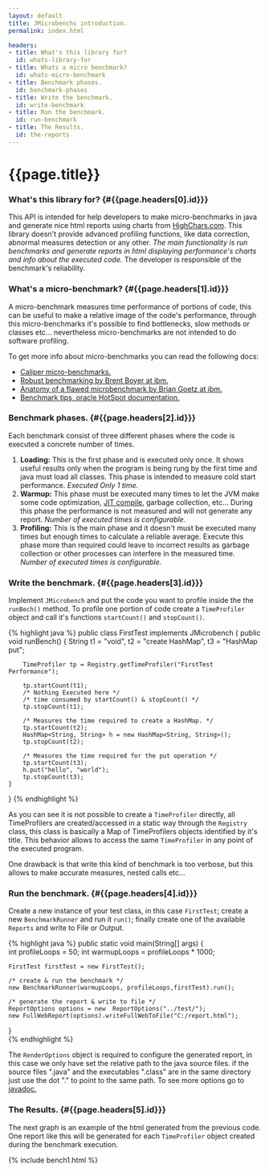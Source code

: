 ```yaml
---
layout: default
title: JMicrobenchs introduction.
permalink: index.html

headers:
- title: What's this library for?
  id: whats-library-for
- title: Whats a micro benchmark?
  id: whats-micro-benchmark
- title: Benchmark phases.
  id: benchmark-phases
- title: Write the benchmark.
  id: write-benchmark
- title: Run the benchmark.
  id: run-benchmark
- title: The Results.
  id: the-reports
---
```


# {{page.title}}


### What's this library for?   {#{{page.headers[0].id}}}
This API is intended for help developers to make micro-benchmarks in java and generate nice html reports using charts from [HighChars.com](http://www.highcharts.com/). This library doesn't provide advanced profiling functions, like data correction, abnormal measures detection or any other. *The main functionality is run benchmarks and generate reports in html displaying performance's charts and info about the executed code.* The developer is responsible of the benchmark's reliability.


### What's a micro-benchmark?  {#{{page.headers[1].id}}}
A micro-benchmark measures time performance of portions of code, this can be useful to make a relative image of the code's performance, through this micro-benchmarks it's possible to find bottlenecks, slow methods or classes etc... nevertheless micro-benchmarks are not intended to do software profiling. 

To get more info about micro-benchmarks you can read the following docs:

* [Caliper micro-benchmarks.](https://code.google.com/p/caliper/wiki/JavaMicrobenchmarks)
* [Robust benchmarking by Brent Boyer at ibm.](http://www.ibm.com/developerworks/java/library/j-benchmark1/index.html)
* [Anatomy of a flawed microbenchmark by Brian Goetz at ibm.](http://www.ibm.com/developerworks/java/library/j-jtp02225/index.html)
* [Benchmark tips, oracle HotSpot documentation.](https://wikis.oracle.com/display/HotSpotInternals/MicroBenchmarks) 
 
### Benchmark phases.  {#{{page.headers[2].id}}}
Each benchmark consist of three different phases where the code is executed a concrete number of times.

1. **Loading:** This is the first phase and is executed only once. It shows useful results only when the program is being rung by the first time and java must load all classes. This phase is intended to measure cold start performance. *Executed Only 1 time.*
2. **Warmup:** This phase must be executed many times to let the JVM make some code optimization, [JIT compile](http://en.wikipedia.org/wiki/Just-in-time_compilation), garbage collection, etc... During this phase the performance is not measured and will not generate any report. *Number of executed times is configurable.*
3. **Profiling:** This is the main phase and it doesn't must be executed many times but enough times to calculate a reliable average. Execute this phase more than required could leave to incorrect results as garbage collection or other processes can interfere in the measured time. *Number of executed times is configurable.* 

### Write the benchmark.  {#{{page.headers[3].id}}}
Implement `JMicrobench` and put the code you want to profile inside the the `runBech()` method. To profile one portion of code create a `TimeProfiler` object and call it's functions `startCount()` and `stopCount()`.

{% highlight java %}
public class FirstTest implements JMicrobench {
	public void runBench() {
		String t1 = "void", t2 = "create HashMap", t3 = "HashMap put";
			
		TimeProfiler tp = Registry.getTimeProfiler("FirstTest Performance");
		
		tp.startCount(t1);
		/* Nothing Executed here */
		/* time consumed by startCount() & stopCount() */
		tp.stopCount(t1);

		/* Measures the time required to create a HashMap. */
		tp.startCount(t2);
		HashMap<String, String> h = new HashMap<String, String>();
		tp.stopCount(t2);

		/* Measures the time required for the put operation */
		tp.startCount(t3);
		h.put("hello", "world");
		tp.stopCount(t3);	
	}
}
{% endhighlight %}


As you can see it is not possible to create a `TimeProfiler` directly, all TimeProfilers are created/accessed in a static way through the `Registry` class, this class is basically a Map of TimeProfilers objects identified by it's title. This behavior allows to access the same `TimeProfiler` in any point of the executed program. 

One drawback is that write this kind of benchmark is too verbose, but this allows to make accurate measures, nested calls etc...


### Run the benchmark.    {#{{page.headers[4].id}}}
Create a new instance of your test class, in this case `FirstTest`; create a new `BenchmarkRunner` and run it `run()`;  finally create one of the available `Reports` and write to File or Output.

{% highlight java %}
public static void main(String[] args) {		
	int profileLoops = 50;
	int warmupLoops = profileLoops * 1000;

	FirstTest firstTest = new FirstTest();

	/* create & run the benchmark */
	new BenchmarkRunner(warmupLoops, profileLoops,firstTest).run();

	/* generate the report & write to file */	
	ReportOptions options = new  ReportOptions("../test/");
	new FullWebReport(options).writeFullWebToFile("C:/report.html");
}		
{% endhighlight %}

The `RenderOptions` object is required to configure the generated report, in this case we only have set the relative path to the java source files. if the source files ".java" and the executables ".class" are in the same  directory just use the dot "." to point to the same path. To see more options go to [javadoc.](http://m-jerez.github.com/JMicrobenchs/javadoc.html)

### The Results.   {#{{page.headers[5].id}}}
The next graph is an example of the html generated from the previous code. One report like this will be generated for each `TimeProfiler` object created during the benchmark execution.

{% include bench1.html   %}




